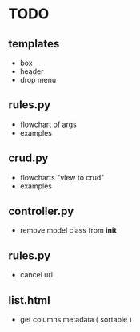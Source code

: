 TODO
====

templates
---------
* box
* header
* drop menu


rules.py
--------
* flowchart of args
* examples

crud.py
-------
* flowcharts "view to crud"
* examples

controller.py
-------------
* remove model class from __init__

rules.py
--------
* cancel url

list.html
---------
* get columns metadata ( sortable )
